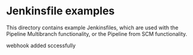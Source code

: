 # Jenkinsfile examples

This directory contains example Jenkinsfiles, which are used with the Pipeline Multibranch functionality, or the Pipeline from SCM functionality.

webhook added sccessfully
